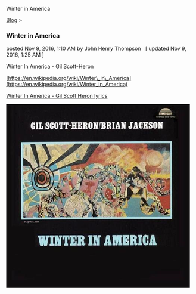 Winter in America 

[Blog](../z-blog-1.html)‎ > ‎

### Winter in America

posted Nov 9, 2016, 1:10 AM by John Henry Thompson   \[ updated Nov 9, 2016, 1:25 AM \]

Winter In America - Gil Scott-Heron

  

[https://en.wikipedia.org/wiki/Winter\_in\_America](https://en.wikipedia.org/wiki/Winter_in_America)

  

[Winter In America - Gil Scott Heron lyrics](https://www.google.com/search?client=safari&rls=en&q=Winter+In+America+-+Gil+Scott-Heron+lyrics&ie=UTF-8&oe=UTF-8)

  

[![](../_/rsrc/1478683161193/z-blog-1/winterinamerica/Winter_In_America.jpg)](http://www.johnhenrythompson.com/z-blog-1/winterinamerica/Winter_In_America.jpg?attredirects=0)

  

